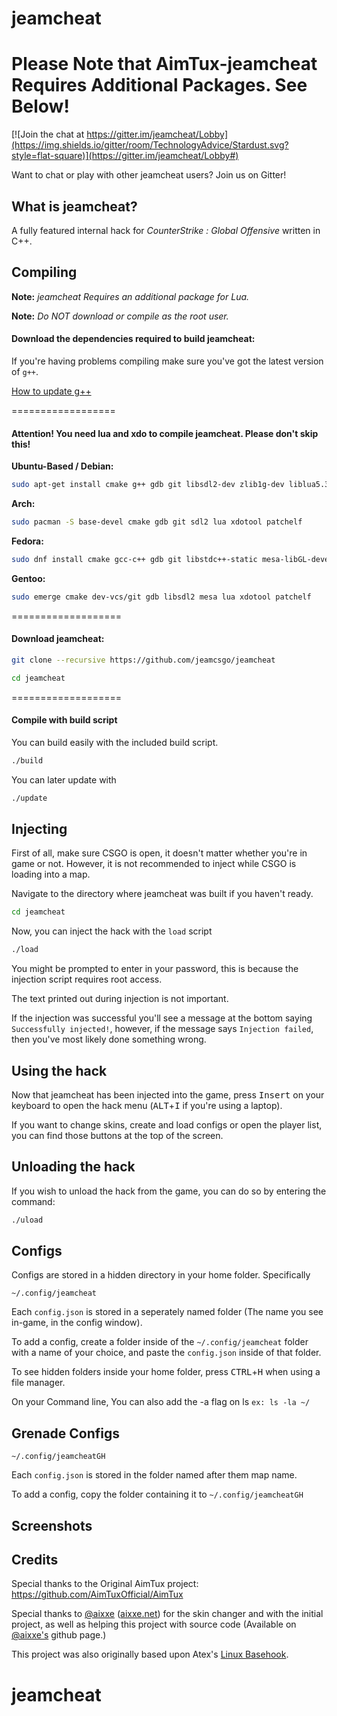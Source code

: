 # jeamcheat

# Please Note that AimTux-jeamcheat Requires Additional Packages. See Below!
[![Join the chat at https://gitter.im/jeamcheat/Lobby](https://img.shields.io/gitter/room/TechnologyAdvice/Stardust.svg?style=flat-square)](https://gitter.im/jeamcheat/Lobby#)

Want to chat or play with other jeamcheat users? Join us on Gitter!

## What is jeamcheat?

A fully featured internal hack for *CounterStrike : Global Offensive* written in C++.


## Compiling

**Note:** _jeamcheat Requires an additional package for Lua._

**Note:** _Do NOT download or compile as the root user._

#### Download the dependencies required to build jeamcheat:


If you're having problems compiling make sure you've got the latest version of `g++`.

[How to update g++](https://github.com/AimTuxOfficial/AimTux/wiki/Updating-your-compiler)

==================

#### Attention! You need lua and xdo to compile jeamcheat. Please don't skip this!

__Ubuntu-Based / Debian:__
```bash
sudo apt-get install cmake g++ gdb git libsdl2-dev zlib1g-dev liblua5.3 libxdo-dev patchelf
```
__Arch:__
```bash
sudo pacman -S base-devel cmake gdb git sdl2 lua xdotool patchelf
```
__Fedora:__
```bash
sudo dnf install cmake gcc-c++ gdb git libstdc++-static mesa-libGL-devel SDL2-devel zlib-devel lua-devel libX11-devel libxdo-devel patchelf
```

__Gentoo:__
```bash
sudo emerge cmake dev-vcs/git gdb libsdl2 mesa lua xdotool patchelf
```
===================

#### Download jeamcheat:

```bash
git clone --recursive https://github.com/jeamcsgo/jeamcheat
```

```bash
cd jeamcheat
```

===================


#### Compile with build script

You can build easily with the included build script.
```bash
./build
```
You can later update with 
```bash
./update
```

## Injecting

First of all, make sure CSGO is open, it doesn't matter whether you're in game or not. However, it is not recommended to inject while CSGO is loading into a map. 

Navigate to the directory where jeamcheat was built if you haven't ready.

```bash
cd jeamcheat
```

Now, you can inject the hack with the `load` script

```bash
./load
```

You might be prompted to enter in your password, this is because the injection script requires root access.

The text printed out during injection is not important. 

If the injection was successful you'll see a message at the bottom saying `Successfully injected!`, however, if the message says `Injection failed`, then you've most likely done something wrong.


## Using the hack

Now that jeamcheat has been injected into the game, press <kbd>Insert</kbd> on your keyboard to open the hack menu (<kbd>ALT</kbd>+<kbd>I</kbd> if you're using a laptop).

If you want to change skins, create and load configs or open the player list, you can find those buttons at the top of the screen.

## Unloading the hack

If you wish to unload the hack from the game, you can do so by entering the command:

```bash
./uload
```

## Configs

Configs are stored in a hidden directory in your home folder. Specifically 

```
~/.config/jeamcheat
```

Each `config.json` is stored in a seperately named folder (The name you see in-game, in the config window). 

To add a config, create a folder inside of the `~/.config/jeamcheat` folder with a name of your choice, and paste the `config.json` inside of that folder.

To see hidden folders inside your home folder, press <kbd>CTRL</kbd>+<kbd>H</kbd> when using a file manager.

On your Command line, You can also add the -a flag on ls     `ex: ls -la ~/` 

## Grenade Configs

```
~/.config/jeamcheatGH
```

Each `config.json` is stored in the folder named after them map name.

To add a config, copy the folder containing it to `~/.config/jeamcheatGH`


## Screenshots

## Credits
Special thanks to the Original AimTux project: https://github.com/AimTuxOfficial/AimTux

Special thanks to [@aixxe](http://www.github.com/aixxe/) ([aixxe.net](http://www.aixxe.net)) for the skin changer and with the initial project, as well as helping this project with source code (Available on [@aixxe's](http://www.github.com/aixxe/) github page.)

This project was also originally based upon Atex's [Linux Basehook](http://unknowncheats.me/forum/counterstrike-global-offensive/181878-linux-basehook.html).
# jeamcheat

